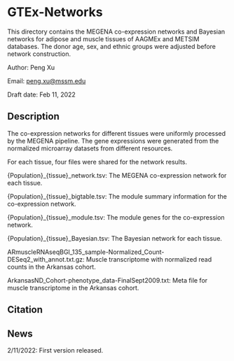 # GTEx-Networks

This directory contains the MEGENA co-expression networks and Bayesian networks for adipose and muscle tissues of AAGMEx and METSIM databases. The donor age, sex, and ethnic groups were adjusted before network construction. 

Author: Peng Xu

Email: peng.xu@mssm.edu

Draft date: Feb 11, 2022

## Description

The co-expression networks for different tissues were uniformly processed by the MEGENA pipeline. The gene expressions were generated from the normalized microarray datasets from different resources. 

For each tissue, four files were shared for the network results.

{Population}_{tissue}_network.tsv: The MEGENA co-expression network for each tissue.

{Population}_{tissue}_bigtable.tsv: The module summary information for the co-expression network.

{Population}_{tissue}_module.tsv: The module genes for the co-expression network.

{Population}_{tissue}_Bayesian.tsv: The Bayesian network for each tissue.

ARmuscleRNAseqBGI_135_sample-Normalized_Count-DESeq2_with_annot.txt.gz: Muscle transcriptome with normalized read counts in the Arkansas cohort.

ArkansasND_Cohort-phenotype_data-FinalSept2009.txt: Meta file for muscle transcriptome in the Arkansas cohort.

## Citation

## News

2/11/2022: First version released.

